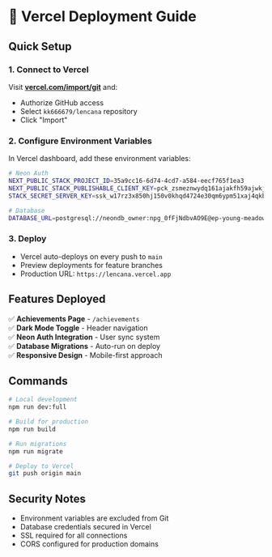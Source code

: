 # 🚀 Vercel Deployment Guide

## Quick Setup

### 1. Connect to Vercel
Visit **[vercel.com/import/git](https://vercel.com/import/git)** and:
- Authorize GitHub access
- Select `kk666679/lencana` repository
- Click "Import"

### 2. Configure Environment Variables
In Vercel dashboard, add these environment variables:

```bash
# Neon Auth
NEXT_PUBLIC_STACK_PROJECT_ID=35a9cc16-6d74-4cd7-a584-eecf765f1ea3
NEXT_PUBLIC_STACK_PUBLISHABLE_CLIENT_KEY=pck_zsmeznwydq161ajakfh59ajwkjj2tn7d4dde448jvta5r
STACK_SECRET_SERVER_KEY=ssk_w17rz3x850hj150v0khqd4724e30qm6ypm51xaj4qkbeg

# Database
DATABASE_URL=postgresql://neondb_owner:npg_0fFjNdbvAO9E@ep-young-meadow-a1e4fscz-pooler.ap-southeast-1.aws.neon.tech/neondb?sslmode=require
```

### 3. Deploy
- Vercel auto-deploys on every push to `main`
- Preview deployments for feature branches
- Production URL: `https://lencana.vercel.app`

## Features Deployed

✅ **Achievements Page** - `/achievements`  
✅ **Dark Mode Toggle** - Header navigation  
✅ **Neon Auth Integration** - User sync system  
✅ **Database Migrations** - Auto-run on deploy  
✅ **Responsive Design** - Mobile-first approach  

## Commands

```bash
# Local development
npm run dev:full

# Build for production  
npm run build

# Run migrations
npm run migrate

# Deploy to Vercel
git push origin main
```

## Security Notes

- Environment variables are excluded from Git
- Database credentials secured in Vercel
- SSL required for all connections
- CORS configured for production domains
